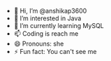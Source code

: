 - 👋 Hi, I’m @anshikap3600
- 👀 I’m interested in Java
- 🌱 I’m currently learning MySQL
- 📫 Coding is reach me
- 😄 Pronouns: she
- ⚡ Fun fact: You can't see me

<!---
anshikap3600/anshikap3600 is a ✨ special ✨ repository because its `README.md` (this file) appears on your GitHub profile.
You can click the Preview link to take a look at your changes.
--->
